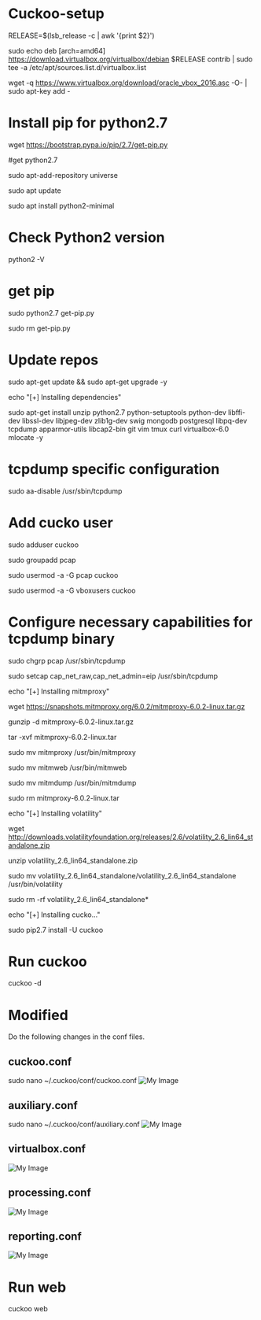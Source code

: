 # Cuckoo-setup
RELEASE=$(lsb_release -c | awk '{print $2}')

sudo echo deb [arch=amd64] https://download.virtualbox.org/virtualbox/debian $RELEASE contrib | sudo tee -a /etc/apt/sources.list.d/virtualbox.list

wget -q https://www.virtualbox.org/download/oracle_vbox_2016.asc -O- | sudo apt-key add -

# Install pip for python2.7
wget https://bootstrap.pypa.io/pip/2.7/get-pip.py

#get python2.7

sudo apt-add-repository universe

sudo apt update

sudo apt install python2-minimal
# Check Python2 version
python2 -V
# get pip
sudo python2.7 get-pip.py

sudo rm get-pip.py

# Update repos
sudo apt-get update && sudo apt-get upgrade -y

echo "[+] Installing dependencies"

sudo apt-get install unzip python2.7 python-setuptools python-dev libffi-dev libssl-dev libjpeg-dev zlib1g-dev swig mongodb postgresql libpq-dev tcpdump apparmor-utils libcap2-bin git vim tmux curl virtualbox-6.0 mlocate -y

# tcpdump specific configuration
sudo aa-disable /usr/sbin/tcpdump

# Add cucko user
sudo adduser cuckoo

sudo groupadd pcap

sudo usermod -a -G pcap cuckoo

sudo usermod -a -G vboxusers cuckoo

# Configure necessary capabilities for tcpdump binary
sudo chgrp pcap /usr/sbin/tcpdump

sudo setcap cap_net_raw,cap_net_admin=eip /usr/sbin/tcpdump

echo "[+] Installing mitmproxy"

wget https://snapshots.mitmproxy.org/6.0.2/mitmproxy-6.0.2-linux.tar.gz

gunzip -d mitmproxy-6.0.2-linux.tar.gz

tar -xvf mitmproxy-6.0.2-linux.tar

sudo mv mitmproxy /usr/bin/mitmproxy

sudo mv mitmweb /usr/bin/mitmweb

sudo mv mitmdump /usr/bin/mitmdump

sudo rm mitmproxy-6.0.2-linux.tar

echo "[+] Installing volatility"

wget http://downloads.volatilityfoundation.org/releases/2.6/volatility_2.6_lin64_standalone.zip

unzip volatility_2.6_lin64_standalone.zip

sudo mv volatility_2.6_lin64_standalone/volatility_2.6_lin64_standalone /usr/bin/volatility

sudo rm -rf volatility_2.6_lin64_standalone*

echo "[+] Installing cucko..."

sudo pip2.7 install -U cuckoo

# Run cuckoo
cuckoo -d

# Modified 
Do the following changes in the conf files.
## cuckoo.conf
sudo nano ~/.cuckoo/conf/cuckoo.conf
![My Image](https://miro.medium.com/v2/resize:fit:1400/format:webp/1*gRa__SqaSJ5_ff_nEO6IqQ.png)
## auxiliary.conf
sudo nano ~/.cuckoo/conf/auxiliary.conf
![My Image](https://miro.medium.com/v2/resize:fit:1400/format:webp/1*geqlZv8WhRyNCvq6sI3xmA.png)
## virtualbox.conf
![My Image](https://miro.medium.com/v2/resize:fit:1400/format:webp/1*rVuPBTp27H_-fCYmqvHGpw.png)
## processing.conf
![My Image](https://miro.medium.com/v2/resize:fit:1400/format:webp/1*geqlZv8WhRyNCvq6sI3xmA.png)
## reporting.conf
![My Image](https://miro.medium.com/v2/resize:fit:1400/format:webp/1*ht9rRc_1H345ta7EZzYzrw.png)

# Run web
cuckoo web


